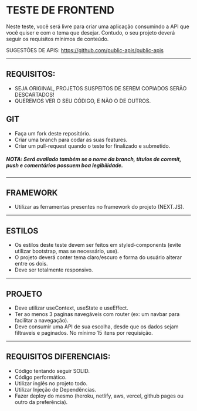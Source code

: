 # **TESTE DE FRONTEND**

Neste teste, você será livre para criar uma aplicação consumindo a API que você quiser e com o tema que desejar.
Contudo, o seu projeto deverá seguir os requisitos mínimos de conteúdo.

SUGESTÕES DE APIS:
https://github.com/public-apis/public-apis

---------------------------------------------------------------------
## REQUISITOS:

- SEJA ORIGINAL, PROJETOS SUSPEITOS DE SEREM COPIADOS SERÃO DESCARTADOS!
- QUEREMOS VER O SEU CÓDIGO, E NÃO O DE OUTROS.

## GIT
- Faça um fork deste repositório.
- Criar uma branch para codar as suas features.
- Criar um pull-request quando o teste for finalizado e submetido.

##### **NOTA: Será avaliado também se o nome da branch, títulos de commit, push e comentários possuem boa legibilidade.**

-----------------------------------------------------

## FRAMEWORK

- Utilizar as ferramentas presentes no framework do projeto (NEXT.JS).

-----------------------------------------------------

## ESTILOS

- Os estilos deste teste devem ser feitos em styled-components (evite utilizar bootstrap, mas se necessário, use).
- O projeto deverá conter tema claro/escuro e forma do usuário alterar entre os dois.
- Deve ser totalmente responsivo.

-----------------------------------------------------

## PROJETO

- Deve utilizar useContext, useState e useEffect.
- Ter ao menos 3 paginas navegáveis com router (ex: um navbar para facilitar a navegação).
- Deve consumir uma API de sua escolha, desde que os dados sejam filtraveis e paginados. No mínimo 15 itens por requisição.

-------------------------------------------------------

## REQUISITOS DIFERENCIAIS:

- Código tentando seguir SOLID.
- Código performático.
- Utilizar inglês no projeto todo.
- Utilizar Injeção de Dependências.
- Fazer deploy do mesmo (heroku, netlify, aws, vercel, github pages ou outro da preferência).
